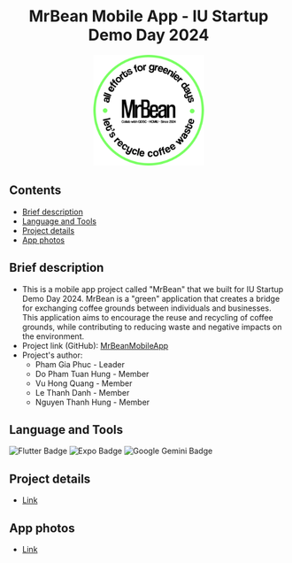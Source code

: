 <h1 align="center">MrBean Mobile App - IU Startup Demo Day 2024 </h1>
<div align="center">
  <img src="./assets/images/logos/cropped_image.png" width="200"/>
</div>

## Contents

- [Brief description](#brief-description)
- [Language and Tools](#language-and-tools)
- [Project details](#project-details)
- [App photos](#app-photos)

## Brief description

- This is a mobile app project called "MrBean" that we built for IU Startup Demo Day 2024. MrBean is a "green" application that creates a bridge for exchanging coffee grounds between individuals and businesses. This application aims to encourage the reuse and recycling of coffee grounds, while contributing to reducing waste and negative impacts on the environment.
- Project link (GitHub): [MrBeanMobileApp](https://github.com/phamgiaphuc/MrBeanMobileApp)
- Project's author:
  - Pham Gia Phuc - Leader
  - Do Pham Tuan Hung - Member
  - Vu Hong Quang - Member
  - Le Thanh Danh - Member
  - Nguyen Thanh Hung - Member

## Language and Tools

![Flutter Badge](https://img.shields.io/badge/Flutter-02569B?logo=flutter&logoColor=fff&style=flat)
![Expo Badge](https://img.shields.io/badge/Expo-000020?logo=expo&logoColor=fff&style=flat)
![Google Gemini Badge](https://img.shields.io/badge/Google%20Gemini-8E75B2?logo=googlegemini&logoColor=fff&style=flat)

## Project details

- [Link](https://drive.google.com/file/d/1pydX9a5Je3cw0VLgvkw5Xsoj8bnUZgGf/view?usp=sharing)

## App photos

- [Link](https://drive.google.com/drive/folders/1Hhlut20ZOhg7x_1TU8Shj3OuwHSa3MHr?usp=sharing)
